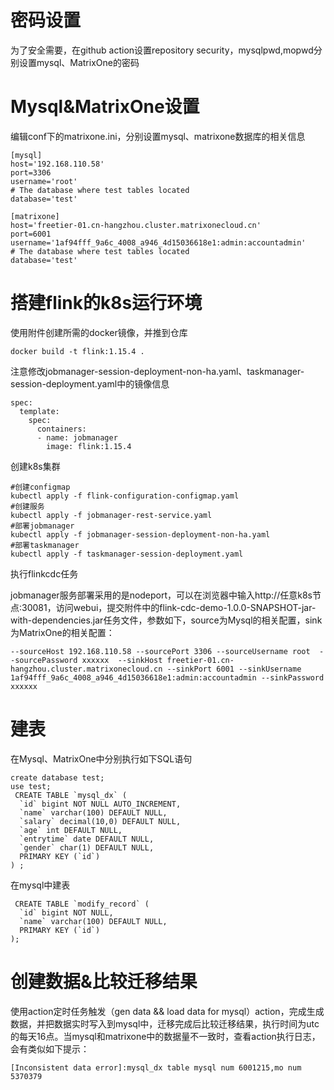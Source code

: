 # 密码设置

为了安全需要，在github action设置repository security，mysqlpwd,mopwd分别设置mysql、MatrixOne的密码

# Mysql&MatrixOne设置

编辑conf下的matrixone.ini，分别设置mysql、matrixone数据库的相关信息

```
[mysql]
host='192.168.110.58'
port=3306
username='root'
# The database where test tables located
database='test'

[matrixone]
host='freetier-01.cn-hangzhou.cluster.matrixonecloud.cn'
port=6001
username='1af94fff_9a6c_4008_a946_4d15036618e1:admin:accountadmin'
# The database where test tables located
database='test'
```

# 搭建flink的k8s运行环境

使用附件创建所需的docker镜像，并推到仓库

```
docker build -t flink:1.15.4 .
```

注意修改jobmanager-session-deployment-non-ha.yaml、taskmanager-session-deployment.yaml中的镜像信息

```
spec:
  template:
    spec:
      containers:
      - name: jobmanager
        image: flink:1.15.4
```



创建k8s集群

```
#创建configmap
kubectl apply -f flink-configuration-configmap.yaml
#创建服务
kubectl apply -f jobmanager-rest-service.yaml
#部署jobmanager
kubectl apply -f jobmanager-session-deployment-non-ha.yaml
#部署taskmanager
kubectl apply -f taskmanager-session-deployment.yaml
```



执行flinkcdc任务

jobmanager服务部署采用的是nodeport，可以在浏览器中输入http://任意k8s节点:30081，访问webui，提交附件中的flink-cdc-demo-1.0.0-SNAPSHOT-jar-with-dependencies.jar任务文件，参数如下，source为Mysql的相关配置，sink为MatrixOne的相关配置：

```
--sourceHost 192.168.110.58 --sourcePort 3306 --sourceUsername root  --sourcePassword xxxxxx  --sinkHost freetier-01.cn-hangzhou.cluster.matrixonecloud.cn --sinkPort 6001 --sinkUsername 1af94fff_9a6c_4008_a946_4d15036618e1:admin:accountadmin --sinkPassword xxxxxx
```

# 建表

在Mysql、MatrixOne中分别执行如下SQL语句

```
create database test;
use test;
 CREATE TABLE `mysql_dx` (
  `id` bigint NOT NULL AUTO_INCREMENT,
  `name` varchar(100) DEFAULT NULL,
  `salary` decimal(10,0) DEFAULT NULL,
  `age` int DEFAULT NULL,
  `entrytime` date DEFAULT NULL,
  `gender` char(1) DEFAULT NULL,
  PRIMARY KEY (`id`)
) ;
```
在mysql中建表
```
 CREATE TABLE `modify_record` (
  `id` bigint NOT NULL,
  `name` varchar(100) DEFAULT NULL,
  PRIMARY KEY (`id`)
);
```


# 创建数据&比较迁移结果

使用action定时任务触发（gen data && load data for mysql）action，完成生成数据，并把数据实时写入到mysql中，迁移完成后比较迁移结果，执行时间为utc的每天16点。当mysql和matrixone中的数据量不一致时，查看action执行日志，会有类似如下提示：

```
[Inconsistent data error]:mysql_dx table mysql num 6001215,mo num 5370379
```





 
